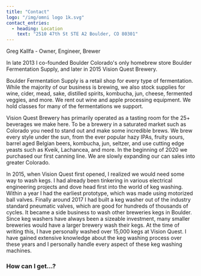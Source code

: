 ```yaml
---
title: "Contact"
logo: "/img/omni logo 1k.svg"
contact_entries:
  - heading: Location
    text: "2510 47th St STE A2 Boulder, CO 80301"
---
```


Greg Kallfa  -  Owner, Engineer, Brewer

In late 2013 I co-founded Boulder Colorado's only homebrew store Boulder Fermentation Supply, and later in 2015 Vision Quest Brewery.   

Boulder Fermentation Supply is a retail shop for every type of fermentation.  While the majority of our business is brewing, we also stock supplies for wine, cider, mead, sake, distilled spirits, kombucha, jun, cheese, fermented veggies, and more.   We rent out wine and apple processing equipment.  We hold classes for many of the fermentations we support.


Vision Quest Brewery has primarily operated as a tasting room for the 25+ beverages we make here.   To be a brewery in a saturated market such as Colorado you need to stand out and make some incredible brews.  We brew every style under the sun, from the ever popular hazy IPAs, fruity sours, barrel aged Belgian beers, kombucha, jun, seltzer, and use cutting edge yeasts such as Kveik, Lachancea, and more.   In the beginning of 2020 we purchased our first canning line.  We are slowly expanding our can sales into greater Colorado.  


In 2015, when Vision Quest first opened, I realized we would need some way to wash kegs.   I had already been tinkering in various electrical engineering projects and dove head first into the world of keg washing.   Within a year I had the earliest prototype, which was made using motorized ball valves.   Finally around 2017 I had built a keg washer out of the industry standard pneumatic valves, which are good for hundreds of thousands of cycles.   It became a side business to wash other breweries kegs in Boulder.  Since keg washers have always been a sizeable investment, many smaller breweries would have a larger brewery wash their kegs.   At the time of writing this, I have personally washed over 15,000 kegs at Vision Quest.    I have gained extensive knowledge about the keg washing process over these years and I personally handle every aspect of these keg washing machines.

<h3 class="f4 b lh-title mb2">How can I get…?</h3>



